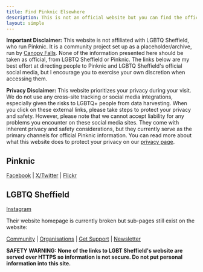 ```yaml
---
title: Find Pinknic Elsewhere
description: This is not an official website but you can find the official pinknic accounts elsewhere.
layout: simple
---
```


**Important Disclaimer:** This website is not affiliated with LGBTQ Sheffield, who run Pinknic. It is a community project set up as a placeholder/archive, run by [Canopy Falls](https://canopyfalls.com). None of the information presented here should be taken as official, from LGBTQ Sheffield or Pinknic. The links below are my best effort at directing people to Pinknic and LGBTQ Sheffield's official social media, but I encourage you to exercise your own discretion when accessing them.

**Privacy Disclaimer:** This website prioritizes your privacy during your visit. We do not use any cross-site tracking or social media integrations, especially given the risks to LGBTQ+ people from data harvesting. When you click on these external links, please take steps to protect your privacy and safety. However, please note that we cannot accept liability for any problems you encounter on these social media sites. They come with inherent privacy and safety considerations, but they currently serve as the primary channels for official Pinknic information. You can read more about what this website does to protect your privacy on our [privacy page](/privacy).

## Pinknic

[Facebook](https://www.facebook.com/pinknicsheffield/) | [X/Twitter](https://x.com/pinknic_sheff) | [Flickr](https://www.flickr.com/photos/pinknicsheffield/)

## LGBTQ Sheffield

[Instagram](https://www.instagram.com/lgbtq_sheffield/)

Their website homepage is currently broken but sub-pages still exist on the website:

[Community](http://www.lgbtsheffield.co.uk/community.html) | [Organisations](http://www.lgbtsheffield.co.uk/organisations.html) | [Get Support](http://www.lgbtsheffield.co.uk/get-support.html) | [Newsletter](http://www.lgbtsheffield.co.uk/newsletter.html)

**SAFETY WARNING: None of the links to LGBT Sheffield's website are served over HTTPS so information is not secure. Do not put personal information into this site.**